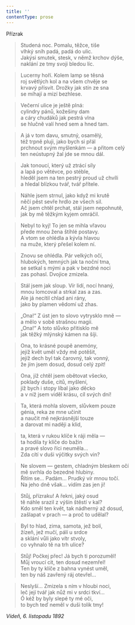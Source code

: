 ```yaml
---
title: ''
contentType: prose
---
```


Přízrak

> Studená noc. Pomalu, těžce, tiše  
> vlhký sníh padá, padá do ulic.  
> Jakýsi smutek, stesk, v němž krchov dýše,  
> naklání ze tmy svoji bledou líc.

> Lucerny hoří. Kolem lamp se těsná  
> roj světlých kol a na všem chvěje se  
> krvavý přísvit. Drožky jak stín ze sna  
> se míhají a mizí bezhlese.

> Večerní ulice je ještě plná:  
> cylindry pánů, kožešiny dam  
> a cáry chudáků jak pestrá vlna  
> se hlučně valí hned sem a hned tam.

> A já v tom davu, smutný, osamělý,  
> též trpně pluji, jako bych si přál  
> prchnout svým myšlenkám — a přitom celý  
> ten neústupný žal jde se mnou dál.

> Jak tonoucí, který už ztrácí síly  
> a lapá po větévce, po stéble,  
> hleděl jsem na ten pestrý proud už chvíli  
> a hledal blízkou tvář, tvář přítele.

> Náhle jsem strnul, jako když mi krutě  
> něčí pěst sevře hrdlo ze všech sil.  
> Ač jsem chtěl prchat, stál jsem nepohnutě,  
> jak by mě těžkým kyjem omráčil.

> Nebyl to kyj! To jen se mihla vřavou  
> přede mnou žena štíhlé postavy.  
> A vtom se ohlédla a kývla hlavou  
> na muže, který přešel kolem ní.

> Znovu se ohlédla. Pár velkých očí,  
> hlubokých, temných jak ta noční tma,  
> se setkal s mými a pak v bezdné noci  
> zas pohasl. Dvojice zmizela.

> Stál jsem jak sloup. Vír lidí, nocí hnaný,  
> mnou lomcoval a strkal zas a zas.  
> Ale já necítil chlad ani rány,  
> jako by plamen vědomí už zhas.

> „Ona!“ Z úst jen to slovo vytrysklo mně —  
> a mělo v sobě strašnou magii.  
> „Ona!“ A toto slůvko přitisklo mě  
> jak těžký mlýnský kámen na šíji.

> Ona, to krásné poupě anemóny,  
> jejíž květ uměl vždy mě potěšit,  
> jejíž dech byl tak čarovný, tak vonný,  
> že jím jsem dosud, dosud celý zpit!

> Ona, jíž chtěl jsem obětovat všecko,  
> poklady duše, citů, myšlení,  
> jíž bych i stopy líbal jako děcko  
> a v níž jsem viděl krásu, cíl svých dní!

> Ta, která mohla slovem, slůvkem pouze  
> génia, reka ze mne učinit  
> a naučit mě nejkrásnější touze  
> a darovat mi naději a klid,

> ta, která v rukou klíče k ráji měla —  
> ta hodila ty klíče do bažin  
> a pravé slovo říci neuměla…  
> Zda cítí v duši výčitky svých vin?

> Ne slovem — gestem, chladným bleskem očí  
> mě svrhla do bezedné hlubiny.  
> Řítím se… Padám… Prudký vír mnou točí.  
> Na jeho dně však… vidím zas jen ji!

> Stůj, přízraku! A řekni, jaký osud  
> tě náhle srazil z výšin štěstí v kal?  
> Kdo směl ten květ, tak nádherný až dosud,  
> zašlapat v prach — a proč to udělal?

> Byl to hlad, zima, samota, jež bolí,  
> žízeň, jež mučí, pálí u srdce  
> a sklání vůli jako vítr stvoly,  
> co vyhnalo tě na trh ulice?

> Stůj! Počkej přec! Já bych ti porozuměl!  
> Můj vroucí cit, ten dosud nezemřel!  
> Ten by ty klíče z bahna vynést uměl,  
> ten by náš zavřený ráj otevřel…

> Neslyší… Zmizela s ním v hloubi noci,  
> leč její tvář jak nůž mi v srdci tkví…  
> Ó kéž by byly slepé ty mé oči,  
> to bych teď neměl v duši tolik tmy!

_Vídeň, 6. listopadu 1892_
